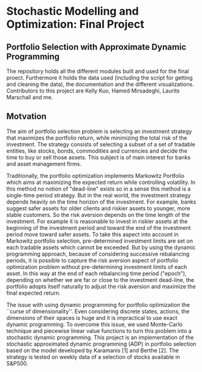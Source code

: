 # Stochastic Modelling and Optimization: Final Project
## Portfolio Selection with Approximate Dynamic Programming

The repository holds all the different modules built and used for the final proect. Furthermore it holds the data used (including the script for getting and cleaning the data), the documentation and the different visualizations. 
Contributors to this project are Kelly Kuo, Hamed Mirsadeghi, Laurits Marschall and me. 


## Motvation
The aim of portfolio selection problem is selecting an investment strategy that maximizes the portfolio return, while minimizing the total risk of the investment. The strategy consists of selecting a subset of a set of tradable entities, like stocks, bonds, commodities and currencies and decide the time to buy or sell those assets.
This subject is of main interest for banks and asset management firms. 

Traditionally, the portfolio optimization implements Markowitz Portfolio which aims at maximizing the expected return while controlling volatility. In this method no notion of "dead-line" exists so in a sense this method is a single-time period strategy. But in the real world, the investment strategy depends heavily on the time horizon of the investment. For example, banks suggest safer assets for older clients and riskier assets to younger, more stable customers. So the risk aversion depends on the time length of the investment. For example it is reasonable to invest in riskier assets at the beginning of the investment period and toward the end of the investment period move toward safer assets. To take this aspect into account in Markowitz portfolio selection, pre-determined investment limits are set on each tradable assets which cannot be exceeded. But by using the dynamic programming approach, because of considering successive rebalancing periods, it is possible to capture the risk aversion aspect of portfolio optimization problem without pre-determining investment limits of each asset. In this way at the end of each rebalancing time period ("epoch"), depending on whether we are far or close to the investment dead-line, the portfolio adopts itself naturally to adjust the risk aversion and maximize the final expected return.

The issue with using dynamic programming for portfolio optimization the ``curse of dimensionality''. Even considering discrete states, actions, the dimensions of their spaces is huge and it is impractical to use exact dynamic programming. To overcome this issue, we used Monte-Carlo technique and piecewise linear value functions to turn this problem into a stochastic dynamic programming. This project is an implementation of the stochastic approximated dynamic programming (ADP) in portfolio selection based on the model developed by Karamanis [1] and Berthe [2]. The strategy is tested on weekly data of a selection of stocks available in S\&P500.


